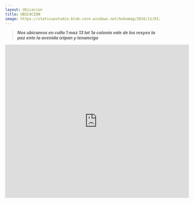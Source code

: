 ```yaml
--- 
layout: Ubicacion
title: UBICACION 
image: https://staticuestudio.blob.core.windows.net/buhomag/2016/11/01234934/Google-Maps.jpg
---
```


>**_Nos ubicamos  en calla 1 maz 13 lot 1a colonia vale de los resyes la paz  ente la avenida ixtpan y tenancigo_**

<div class="mapouter"><div class="gmap_canvas"><iframe width="600" height="500" id="gmap_canvas" src="https://maps.google.com/maps?q=cetis%2032&t=&z=13&ie=UTF8&iwloc=&output=embed" frameborder="0" scrolling="no" marginheight="0" marginwidth="0"></iframe><a href="https://123movies-to.org">123movies</a><br><style>.mapouter{position:relative;text-align:right;height:500px;width:600px;}</style><a href="https://www.embedgooglemap.net">google map html widget</a><style>.gmap_canvas {overflow:hidden;background:none!important;height:500px;width:600px;}</style></div></div>

